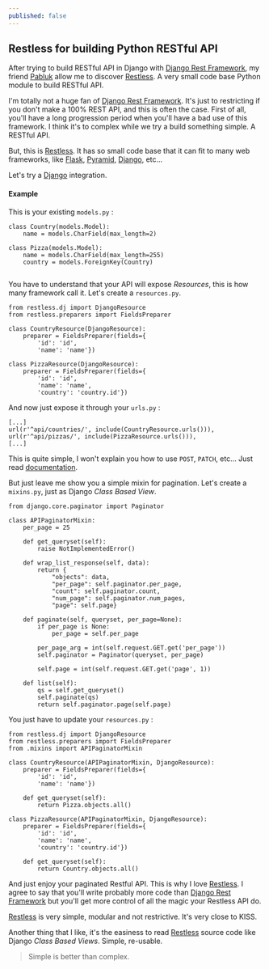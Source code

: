 ```yaml
---
published: false
---
```


## Restless for building Python RESTful API

After trying to build RESTful API in Django with [Django Rest Framework][0], my friend [Pabluk][1] allow me to discover [Restless][2]. A very small code base Python module to build RESTful API.

I'm totally not a huge fan of [Django Rest Framework][0]. It's just to restricting if you don't make a 100% REST API, and this is often the case. First of all, you'll have a long progression period when you'll have a bad use of this framework. I think it's to complex while we try a build something simple. A RESTful API.

But, this is [Restless][2].
It has so small code base that it can fit to many web frameworks, like [Flask][3], [Pyramid][4], [Django][5], etc...

Let's try a [Django][5] integration.

#### Example

This is your existing `models.py` :

```language-python
class Country(models.Model):
	name = models.CharField(max_length=2)
    
class Pizza(models.Model):
    name = models.CharField(max_length=255)
    country = models.ForeignKey(Country)
    
```

You have to understand that your API will expose *Resources*, this is how many framework call it. Let's create a `resources.py`.

```language-python
from restless.dj import DjangoResource
from restless.preparers import FieldsPreparer

class CountryResource(DjangoResource):
    preparer = FieldsPreparer(fields={
        'id': 'id',
        'name': 'name'})

class PizzaResource(DjangoResource):
	preparer = FieldsPreparer(fields={
    	'id': 'id',
        'name': 'name',
        'country': 'country.id'})
```

And now just expose it through your `urls.py` :

```language-python
[...]
url(r'^api/countries/', include(CountryResource.urls())),
url(r'^api/pizzas/', include(PizzaResource.urls())),
[...]
```

This is quite simple, I won't explain you how to use `POST`, `PATCH`, etc... Just read [documentation][6].

But just leave me show you a simple mixin for pagination. Let's create a `mixins.py`, just as Django *Class Based View*.

```language-python
from django.core.paginator import Paginator

class APIPaginatorMixin:
    per_page = 25
    
    def get_queryset(self):
        raise NotImplementedError()
    
    def wrap_list_response(self, data):
        return {
            "objects": data,
            "per_page": self.paginator.per_page,
            "count": self.paginator.count,
            "num_page": self.paginator.num_pages,
            "page": self.page}

	def paginate(self, queryset, per_page=None):
        if per_page is None:
            per_page = self.per_page

        per_page_arg = int(self.request.GET.get('per_page'))
        self.paginator = Paginator(queryset, per_page)

        self.page = int(self.request.GET.get('page', 1))
    
    def list(self):
        qs = self.get_queryset()
        self.paginate(qs)
        return self.paginator.page(self.page)
```

You just have to update your `resources.py` :

```language-python
from restless.dj import DjangoResource
from restless.preparers import FieldsPreparer
from .mixins import APIPaginatorMixin

class CountryResource(APIPaginatorMixin, DjangoResource):
    preparer = FieldsPreparer(fields={
        'id': 'id',
        'name': 'name'})

	def get_queryset(self):
    	return Pizza.objects.all()

class PizzaResource(APIPaginatorMixin, DjangoResource):
	preparer = FieldsPreparer(fields={
    	'id': 'id',
        'name': 'name',
        'country': 'country.id'})
        
    def get_queryset(self):
    	return Country.objects.all()
```

And just enjoy your paginated Restful API.
This is why I love [Restless][2]. I agree to say that you'll write probably more code than [Django Rest Framework][0] but you'll get more control of all the magic your Restless API do.

[Restless][2] is very simple, modular and not restrictive. It's very close to KISS.

Another thing that I like, it's the easiness to read [Restless][2] source code like Django *Class Based Views*. Simple, re-usable.

> Simple is better than complex.

[0]: http://www.django-rest-framework.org/
[1]: http://seminar.io
[2]: https://github.com/toastdriven/restless
[3]: http://flask.pocoo.org/
[4]: http://www.pylonsproject.org/
[5]: https://www.djangoproject.com/
[6]: http://restless.readthedocs.org/en/latest/index.html
